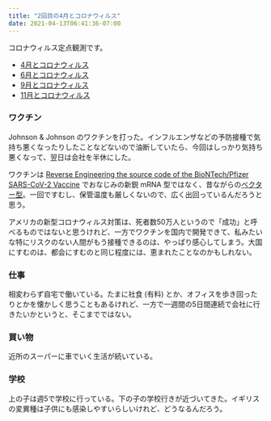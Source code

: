 ```yaml
---
title: "2回目の4月とコロナウィルス"
date: 2021-04-13T06:41:36-07:00
---
```


コロナウィルス定点観測です。

* [4月とコロナウィルス](https://blog.8-p.info/ja/2020/05/01/april/)
* [6月とコロナウィルス](https://blog.8-p.info/ja/2020/07/06/june/)
* [9月とコロナウィルス](https://blog.8-p.info/ja/2020/09/14/september/)
* [11月とコロナウィルス](https://blog.8-p.info/ja/2020/11/26/november/)

### ワクチン

Johnson & Johnson のワクチンを打った。インフルエンザなどの予防接種で気持ち悪くなったりしたことなどないので油断していたら、今回はしっかり気持ち悪くなって、翌日は会社を半休にした。

ワクチンは [Reverse Engineering the source code of the BioNTech/Pfizer SARS-CoV-2 Vaccine](https://berthub.eu/articles/posts/reverse-engineering-source-code-of-the-biontech-pfizer-vaccine/) でおなじみの新鋭 mRNA 型ではなく、昔ながらの[ベクター型](https://www.cdc.gov/coronavirus/2019-ncov/vaccines/different-vaccines/janssen.html)。一回ですむし、保管温度も厳しくないので、広く出回っているんだろうと思う。

アメリカの新型コロナウィルス対策は、死者数50万人というので「成功」と呼べるものではないと思うけれど、一方でワクチンを国内で開発できて、私みたいな特にリスクのない人間がもう接種できるのは、やっぱり感心してしまう。大国にすむのは、都会にすむのと同じ程度には、恵まれたことなのかもしれない。

### 仕事

相変わらず自宅で働いている。たまに社食 (有料) とか、オフィスを歩き回ったりとかを懐かしく思うこともあるけれど、一方で一週間の5日間連続で会社に行きたいかというと、そこまでではない。

### 買い物

近所のスーパーに車でいく生活が続いている。

### 学校

上の子は週5で学校に行っている。下の子の学校行きが近づいてきた。イギリスの変異種は子供にも感染しやすいらしいけれど、どうなるんだろう。
